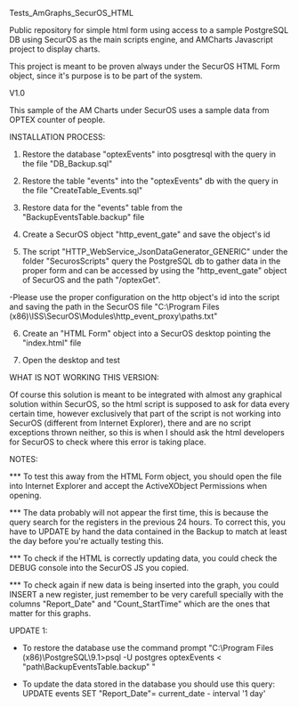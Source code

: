 Tests_AmGraphs_SecurOS_HTML

Public repository for simple html form using access to a sample PostgreSQL DB using SecurOS as the main scripts engine, and AMCharts Javascript project to display charts.

This project is meant to be proven always under the SecurOS HTML Form object, since it's purpose is to be part of the system.


V1.0

This sample of the AM Charts under SecurOS uses a sample data from OPTEX counter of people.


INSTALLATION PROCESS:

1. Restore the database "optexEvents" into posgtresql with the query in the file "DB_Backup.sql"

2. Restore the table "events" into the "optexEvents" db with the query in the file "CreateTable_Events.sql"

3. Restore data for the "events" table from the "BackupEventsTable.backup" file

4. Create a SecurOS object "http_event_gate" and save the object's id

5. The script "HTTP_WebService_JsonDataGenerator_GENERIC" under the folder "SecurosScripts" query the PostgreSQL db to gather data in the proper form and can be accessed by using the "http_event_gate" object of SecurOS and the path "/optexGet".

-Please use the proper configuration on the http object's id into the script and saving the path in the SecurOS file "C:\Program Files (x86)\ISS\SecurOS\Modules\http_event_proxy\paths.txt"

6. Create an "HTML Form" object into a SecurOS desktop pointing the "index.html" file

7. Open the desktop and test





WHAT IS NOT WORKING THIS VERSION:

Of course this solution is meant to be integrated with almost any graphical solution within SecurOS, so the html script is supposed to ask for data every certain time, however exclusively that part of the script is not working into SecurOS (different from Internet Explorer), there and are no script exceptions thrown neither, so this is when I should ask the html developers for SecurOS to check where this error is taking place.


NOTES:

*** To test this away from the HTML Form object, you should open the file into Internet Explorer and accept the ActiveXObject Permissions when opening.

*** The data probably will not appear the first time, this is because the query search for the registers in the previous 24 hours. To correct this, you have to UPDATE by hand the data contained in the Backup to match at least the day before you're actually testing this.

*** To check if the HTML is correctly updating data, you could check the DEBUG console into the SecurOS JS you copied.

*** To check again if new data is being inserted into the graph, you could INSERT a new register, just remember to be very carefull specially with the columns "Report_Date" and "Count_StartTime" which are the ones that matter for this graphs.




UPDATE 1:

* To restore the database use the command prompt "C:\Program Files (x86)\PostgreSQL\9.1>psql -U postgres optexEvents < "path\BackupEventsTable.backup" "

* To update the data stored in the database you should use this query:
UPDATE events SET "Report_Date"= current_date - interval '1 day'